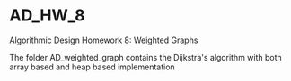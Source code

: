 # AD_HW_8
Algorithmic Design Homework 8: Weighted Graphs


The folder AD_weighted_graph contains the Dijkstra's algorithm with both array based and heap based implementation
